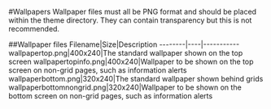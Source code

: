 #Wallpapers
Wallpaper files must all be PNG format and should be placed within the theme directory. They can contain transparency but this is not recommended.

##Wallpaper files
Filename|Size|Description
--------|----|-----------
wallpapertop.png|400x240|The standard wallpaper shown on the top screen
wallpapertopinfo.png|400x240|Wallpaper to be shown on the top screen on non-grid pages, such as information alerts
wallpaperbottom.png|320x240|The standard wallpaper shown behind grids
wallpaperbottomnongrid.png|320x240|Wallpaper to be shown on the bottom screen on non-grid pages, such as information alerts